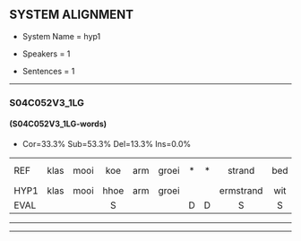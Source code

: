 
## SYSTEM ALIGNMENT

- System Name = hyp1

- Speakers = 1

- Sentences = 1

---

### S04C052V3_1LG

#### (S04C052V3_1LG-words)

- Cor=33.3%	Sub=53.3%	Del=13.3%	Ins=0.0%

|  |  |  |  |  |  |  |  |  |  |  |  |  |  |  |  |  |  |  |  |  |  |  |  |  |  |  |  |  |  |  |  |  |  |  |  |  |  |  |  |  |  |  |  |  |  |
|:--- |:---:|:---:|:---:|:---:|:---:|:---:|:---:|:---:|:---:|:---:|:---:|:---:|:---:|:---:|:---:|:---:|:---:|:---:|:---:|:---:|:---:|:---:|:---:|:---:|:---:|:---:|:---:|:---:|:---:|:---:|:---:|:---:|:---:|:---:|:---:|:---:|:---:|:---:|:---:|:---:|:---:|:---:|:---:|:---:|:---:|
| REF | klas | mooi | koe | arm | groei | * | * | strand | bed | eerst | voor | draai | *s | sjaal | herfst | duur | straat | leeuw | clown*(klauw) | hoek | krant | hout | vriend | gauw | chips | * | groen | feest | reis | jas | huis | paard | *s | vijf | muts | nieuw | kind | bang | oog | zacht | schoen | plas | neus | knoop*(knop) | plank |
| HYP1 | klas | mooi | hhoe | arm | groei |  |  | ermstrand | wit | eerst | rg | traai | ah | sol | herst | tung | straat | leeuw | louw | hoek | krant | hat | vvrind | gauw |  | schips | goen | feest | es | jas |  |  | us | t | mut | nieuw | kind | ban | och | zacht |  | schoon | ars | nes | noa |
| EVAL |  |  | S |  |  | D | D | S | S |  | S | S | S | S | S | S |  |  | S |  |  | S | S |  | D | S | S |  | S |  | D | D | S | S | S |  |  | S | S |  | D | S | S | S | S |
---

---
